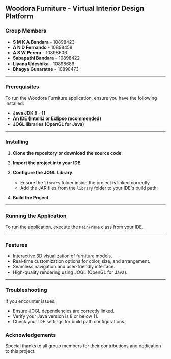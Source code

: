 ## Woodora Furniture - Virtual Interior Design Platform

### Group Members

* **S M K A Bandara** - 10898423
* **A N D Fernando** - 10898458
* **A S W Perera** - 10898606
* **Sabapathi Bandara** - 10898422
* **Liyana Udeshika** - 10898686
* **Bhagya Gunaratne** - 10898473

---

### Prerequisites

To run the Woodora Furniture application, ensure you have the following installed:

* **Java JDK 8 - 11**
* **An IDE (IntelliJ or Eclipse recommended)**
* **JOGL libraries (OpenGL for Java)**

---

### Installing

1. **Clone the repository or download the source code**:

2. **Import the project into your IDE**.

3. **Configure the JOGL Library**.

   * Ensure the `library` folder inside the project is linked correctly.
   * Add the JAR files from the `library` folder to your IDE's build path:

4. **Build the Project**.

---

### Running the Application

To run the application, execute the `MainFrame` class from your IDE.

---

### Features

* Interactive 3D visualization of furniture models.
* Real-time customization options for color, size, and arrangement.
* Seamless navigation and user-friendly interface.
* High-quality rendering using JOGL (OpenGL for Java).

---

### Troubleshooting

If you encounter issues:

* Ensure JOGL dependencies are correctly linked.
* Verify your Java version is 8 or below 11.
* Check your IDE settings for build path configurations.

### Acknowledgements

Special thanks to all group members for their contributions and dedication to this project.
